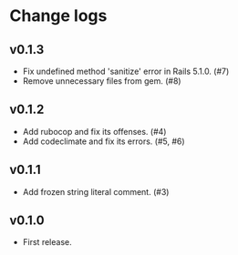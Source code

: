 # Change logs

## v0.1.3

* Fix undefined method 'sanitize' error in Rails 5.1.0. (#7)
* Remove unnecessary files from gem. (#8)

## v0.1.2

* Add rubocop and fix its offenses. (#4)
* Add codeclimate and fix its errors. (#5, #6)

## v0.1.1

* Add frozen string literal comment. (#3)

## v0.1.0

* First release.
